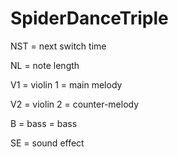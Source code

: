 # SpiderDanceTriple

NST = next switch time

NL = note length

V1 = violin 1 = main melody

V2 = violin 2 = counter-melody

B = bass = bass

SE = sound effect
